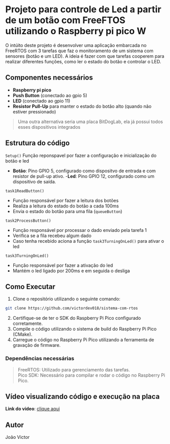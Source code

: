 # Projeto para controle de Led a partir de um botão com FreeFTOS utilizando o Raspberry pi pico W

O intúito deste projeto é desenvolver uma aplicação embarcada no FreeRTOS com 3 tarefas que faz o monitoramento de um sistema com sensores (botão e um LED). A ideia é fazer com que tarefas cooperem para realizar diferentes funções, como ler o estado do botão e controlar o LED.

## Componentes necessários
- __Raspberry pi pico__
- __Push Button__ (conectado ao gpio 5)
- __LED__ (conectado ao gpio 11)
- __Resistor Pull-Up__ para manter o estado do botão alto (quando não estiver pressionado)

> Uma outra alternativa seria uma placa BitDogLab, ela já possui todos esses dispositivos integrados

## Estrutura do código

`Setup()`
Função reponspavel por fazer a configuração e inicialização do botão e led
- __Botão__: Pino GPIO 5, configurado como dispositvo de entrada e com resistor de pull-up ativo.
-__Led__: Pino GPIO 12, configurado como um dispositivo de saída.

`task1ReadButton()`
- Função responsável por fazer a leitura dos botões
- Realiza a leitura do estado do botão a cada 100ms
- Envia o estado do botão para uma fila (`queueButton`)

`task2ProcessButton()`
- Função responsável por processar o dado enviado pela tarefa 1
- Verifica se a fila recebeu algum dado
- Caso tenha recebido aciona a função `task3TurningOnLed()` para ativar o led

`task3TurningOnLed()`
- Função responsável por fazer a ativação do led
- Mantém o led ligado por 200ms e em seguida o desliga

## Como Executar

1. Clone o repositório utilizando o seguinte comando:
```bash
git clone https://github.com/victordev018/sistema-com-rtos
```
2. Certifique-se de ter o SDK do Raspberry Pi Pico configurado corretamente.
3. Compile o código utilizando o sistema de build do Raspberry Pi Pico (CMake).
4. Carregue o código no Raspberry Pi Pico utilizando a ferramenta de gravação de firmware.

### Dependências necessárias
> FreeRTOS: Utilizado para gerenciamento das tarefas.<br>
> Pico SDK: Necessário para compilar e rodar o código no Raspberry Pi Pico.

## Vídeo visualizando código e execução na placa

__Link do video__: [clique aqui](https://www.youtube.com/watch?v=anWB50QbQZo)

## Autor
João Victor
